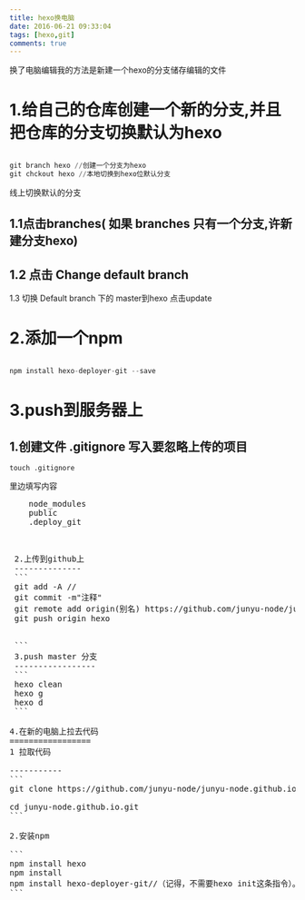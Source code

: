 ```yaml
---
title: hexo换电脑
date: 2016-06-21 09:33:04
tags: [hexo,git]
comments: true
---
```

换了电脑编辑我的方法是新建一个hexo的分支储存编辑的文件
<!--more-->
1.给自己的仓库创建一个新的分支,并且把仓库的分支切换默认为hexo
===================
```python

git branch hexo //创建一个分支为hexo
git chckout hexo //本地切换到hexo位默认分支
```
 线上切换默认的分支

1.1点击branches( 如果 branches 只有一个分支,许新建分支hexo)
-----
1.2 点击 Change default branch
-----
1.3 切换 Default branch 下的 master到hexo 点击update

2.添加一个npm
======
```python

npm install hexo-deployer-git --save

```

3.push到服务器上
=============

 1.创建文件 .gitignore 写入要忽略上传的项目
 --------------------
 ```
 touch .gitignore
 ```
 里边填写内容

 <pre>
    node_modules
    public
    .deploy_git
 <pre>

 2.上传到github上
 --------------
 ```
 git add -A //
 git commit -m"注释"
 git remote add origin(别名) https://github.com/junyu-node/junyu-node.github.io.git(Github网址)
 git push origin hexo


 ```
 3.push master 分支
 -----------------
 ```
 hexo clean
 hexo g
 hexo d
 ```

4.在新的电脑上拉去代码
=================
1 拉取代码

-----------
```
git clone https://github.com/junyu-node/junyu-node.github.io.git

cd junyu-node.github.io.git
```

2.安装npm

```
npm install hexo
npm install
npm install hexo-deployer-git//（记得，不需要hexo init这条指令）。
```



